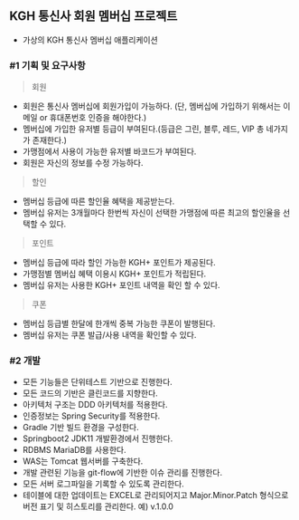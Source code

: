 ## KGH 통신사 회원 멤버십 프로젝트

- 가상의 KGH 통신사 멤버십 애플리케이션
  
### #1 기획 및 요구사항

> 회원
> 
- 회원은 통신사 멤버십에 회원가입이 가능하다. (단, 멤버십에 가입하기 위해서는 이메일 or 휴대폰번호 인증을 해야한다.)
- 멤버십에 가입한 유저별 등급이 부여된다.(등급은 그린, 블루, 레드, VIP 총 네가지가 존재한다.)
- 가맹점에서 사용이 가능한 유저별 바코드가 부여된다.
- 회원은 자신의 정보를 수정 가능하다.
  
> 할인

- 멤버십 등급에 따른 할인율 혜택을 제공받는다.
- 멤버십 유저는 3개월마다 한번씩 자신이 선택한 가맹점에 따른 최고의 할인율을 선택할 수 있다.

> 포인트

- 멤버십 등급에 따라 할인 가능한 KGH+ 포인트가 제공된다.
- 가맹점별 멤버십 혜택 이용시 KGH+ 포인트가 적립된다.
- 멤버십 유저는 사용한 KGH+ 포인트 내역을 확인 할 수 있다.

> 쿠폰
> 
- 멤버십 등급별 한달에 한개씩 중복 가능한 쿠폰이 발행된다.
- 멤버십 유저는 쿠폰 발급/사용 내역을 확인할 수 있다.

### #2 개발

- 모든 기능들은 단위테스트 기반으로 진행한다.
- 모든 코드의 기반은 클린코드를 지향한다.
- 아키텍처 구조는 DDD 아키텍처를 적용한다.
- 인증정보는 Spring Security를 적용한다.
- Gradle 기반 빌드 환경을 구성한다.
- Springboot2 JDK11 개발환경에서 진행한다.
- RDBMS MariaDB를 사용한다.
- WAS는 Tomcat 웹서버를 구축한다.
- 개발 관련된 기능을 git-flow에 기반한 이슈 관리를 진행한다.
- 모든 서버 로그파일을 기록할 수 있도록 관리한다.
- 테이블에 대한 업데이트는 EXCEL로 관리되어지고 Major.Minor.Patch 형식으로 버전 표기 및 히스토리를 관리한다. 예) v.1.0.0
